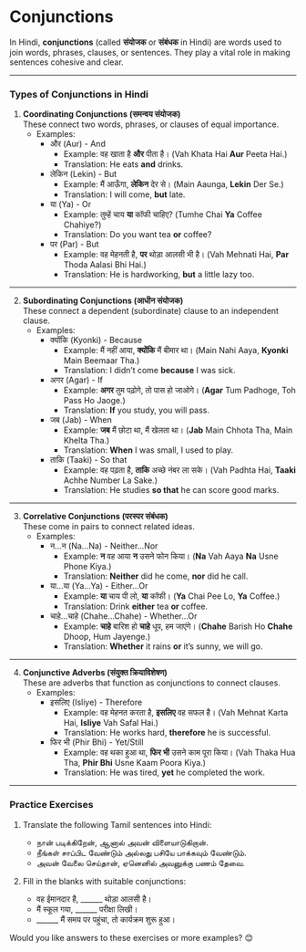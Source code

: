# Conjunctions

In Hindi, **conjunctions** (called **संयोजक** or **संबंधक** in Hindi) are words used to join words, phrases, clauses, or sentences. They play a vital role in making sentences cohesive and clear. 

---

### **Types of Conjunctions in Hindi**

1. **Coordinating Conjunctions (समन्वय संयोजक)**  
   These connect two words, phrases, or clauses of equal importance.  
   - Examples:  
     - और (Aur) - And  
       - Example: वह खाता है **और** पीता है। (Vah Khata Hai **Aur** Peeta Hai.)  
       - Translation: He eats **and** drinks.  
     - लेकिन (Lekin) - But  
       - Example: मैं आऊँगा, **लेकिन** देर से। (Main Aaunga, **Lekin** Der Se.)  
       - Translation: I will come, **but** late.  
     - या (Ya) - Or  
       - Example: तुम्हें चाय **या** कॉफी चाहिए? (Tumhe Chai **Ya** Coffee Chahiye?)  
       - Translation: Do you want tea **or** coffee?  
     - पर (Par) - But  
       - Example: वह मेहनती है, **पर** थोड़ा आलसी भी है। (Vah Mehnati Hai, **Par** Thoda Aalasi Bhi Hai.)  
       - Translation: He is hardworking, **but** a little lazy too.  

---

2. **Subordinating Conjunctions (आधीन संयोजक)**  
   These connect a dependent (subordinate) clause to an independent clause.  
   - Examples:  
     - क्योंकि (Kyonki) - Because  
       - Example: मैं नहीं आया, **क्योंकि** मैं बीमार था। (Main Nahi Aaya, **Kyonki** Main Beemaar Tha.)  
       - Translation: I didn’t come **because** I was sick.  
     - अगर (Agar) - If  
       - Example: **अगर** तुम पढ़ोगे, तो पास हो जाओगे। (**Agar** Tum Padhoge, Toh Pass Ho Jaoge.)  
       - Translation: **If** you study, you will pass.  
     - जब (Jab) - When  
       - Example: **जब** मैं छोटा था, मैं खेलता था। (**Jab** Main Chhota Tha, Main Khelta Tha.)  
       - Translation: **When** I was small, I used to play.  
     - ताकि (Taaki) - So that  
       - Example: वह पढ़ता है, **ताकि** अच्छे नंबर ला सके। (Vah Padhta Hai, **Taaki** Achhe Number La Sake.)  
       - Translation: He studies **so that** he can score good marks.  

---

3. **Correlative Conjunctions (परस्पर संबंधक)**  
   These come in pairs to connect related ideas.  
   - Examples:  
     - न...न (Na...Na) - Neither...Nor  
       - Example: **न** वह आया **न** उसने फोन किया। (**Na** Vah Aaya **Na** Usne Phone Kiya.)  
       - Translation: **Neither** did he come, **nor** did he call.  
     - या...या (Ya...Ya) - Either...Or  
       - Example: **या** चाय पी लो, **या** कॉफी। (**Ya** Chai Pee Lo, **Ya** Coffee.)  
       - Translation: Drink **either** tea **or** coffee.  
     - चाहे...चाहे (Chahe...Chahe) - Whether...Or  
       - Example: **चाहे** बारिश हो **चाहे** धूप, हम जाएंगे। (**Chahe** Barish Ho **Chahe** Dhoop, Hum Jayenge.)  
       - Translation: **Whether** it rains **or** it’s sunny, we will go.  

---

4. **Conjunctive Adverbs (संयुक्त क्रियाविशेषण)**  
   These are adverbs that function as conjunctions to connect clauses.  
   - Examples:  
     - इसलिए (Isliye) - Therefore  
       - Example: वह मेहनत करता है, **इसलिए** वह सफल है। (Vah Mehnat Karta Hai, **Isliye** Vah Safal Hai.)  
       - Translation: He works hard, **therefore** he is successful.  
     - फिर भी (Phir Bhi) - Yet/Still  
       - Example: वह थका हुआ था, **फिर भी** उसने काम पूरा किया। (Vah Thaka Hua Tha, **Phir Bhi** Usne Kaam Poora Kiya.)  
       - Translation: He was tired, **yet** he completed the work.  

---

### **Practice Exercises**  
1. Translate the following Tamil sentences into Hindi:  
   - நான் படிக்கிறேன், ஆனால் அவன் விளையாடுகிறான்.  
   - நீங்கள் சாப்பிட வேண்டும் அல்லது பசியே பாக்கவும் வேண்டும்.  
   - அவன் வேலை செய்தான், ஏனெனில் அவனுக்கு பணம் தேவை.  

2. Fill in the blanks with suitable conjunctions:  
   - वह ईमानदार है, ______ थोड़ा आलसी है।  
   - मैं स्कूल गया, ______ परीक्षा लिखी।  
   - ______ मैं समय पर पहुंचा, तो कार्यक्रम शुरू हुआ।  

Would you like answers to these exercises or more examples? 😊
